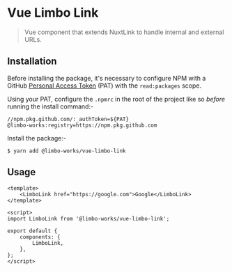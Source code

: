 # Vue Limbo Link

> Vue component that extends NuxtLink to handle internal and external URLs.

## Installation

Before installing the package, it's necessary to configure NPM with a GitHub
[Personal Access Token](https://docs.github.com/en/github/authenticating-to-github/creating-a-personal-access-token)
(PAT) with the `read:packages` scope.

Using your PAT, configure the `.npmrc` in the root of the project like so
_before_ running the install command:-

```npmrc
//npm.pkg.github.com/:_authToken=${PAT}
@limbo-works:registry=https://npm.pkg.github.com
```

Install the package:-

```shell
$ yarn add @limbo-works/vue-limbo-link
```

## Usage

```vue
<template>
	<LimboLink href="https://google.com">Google</LimboLink>
</template>

<script>
import LimboLink from '@limbo-works/vue-limbo-link';

export default {
	components: {
		LimboLink,
	},
};
</script>
```
